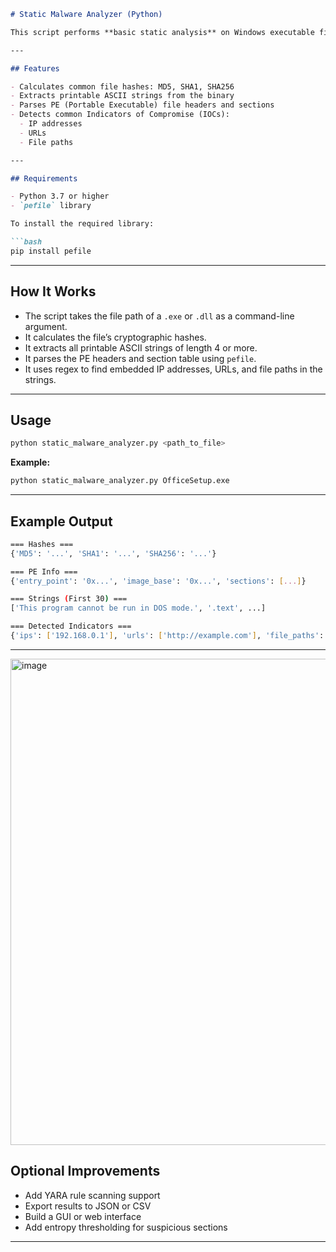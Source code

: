 ```markdown
# Static Malware Analyzer (Python)

This script performs **basic static analysis** on Windows executable files (`.exe` and `.dll`) using Python. It is intended for cybersecurity professionals, malware analysts, or students who want to better understand what an executable contains without executing it.

---

## Features

- Calculates common file hashes: MD5, SHA1, SHA256  
- Extracts printable ASCII strings from the binary  
- Parses PE (Portable Executable) file headers and sections  
- Detects common Indicators of Compromise (IOCs):  
  - IP addresses  
  - URLs  
  - File paths  

---

## Requirements

- Python 3.7 or higher  
- `pefile` library  

To install the required library:

```bash
pip install pefile
```

---

## How It Works

- The script takes the file path of a `.exe` or `.dll` as a command-line argument.  
- It calculates the file’s cryptographic hashes.  
- It extracts all printable ASCII strings of length 4 or more.  
- It parses the PE headers and section table using `pefile`.  
- It uses regex to find embedded IP addresses, URLs, and file paths in the strings.  

---

## Usage

```bash
python static_malware_analyzer.py <path_to_file>
```

**Example:**

```bash
python static_malware_analyzer.py OfficeSetup.exe
```

---

## Example Output

```bash
=== Hashes ===
{'MD5': '...', 'SHA1': '...', 'SHA256': '...'}

=== PE Info ===
{'entry_point': '0x...', 'image_base': '0x...', 'sections': [...]}

=== Strings (First 30) ===
['This program cannot be run in DOS mode.', '.text', ...]

=== Detected Indicators ===
{'ips': ['192.168.0.1'], 'urls': ['http://example.com'], 'file_paths': ['C:\\Users\\...']}
```

---
<img width="778" alt="image" src="https://github.com/user-attachments/assets/3842cdbc-d98a-4fe0-b7b2-19ae78677105" />


## Optional Improvements

- Add YARA rule scanning support  
- Export results to JSON or CSV  
- Build a GUI or web interface  
- Add entropy thresholding for suspicious sections  

---
